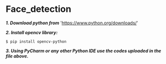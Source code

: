 # Face_detection
**_1. Download python from_** 'https://www.python.org/downloads/'

**_2. Install opencv library:_**

```
$ pip install opencv-python
```

**_3. Using PyCharm or any other Python IDE use the codes uploaded in the file above._**
